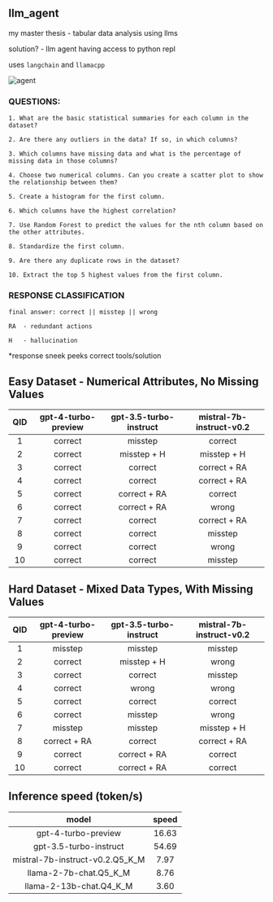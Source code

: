 ## llm_agent

my master thesis - tabular data analysis using llms

solution? - llm agent having access to python repl

uses `langchain` and `llamacpp`

![agent](https://github.com/oski99/llm_agent/assets/102487659/0f52c3d9-042e-45cb-8219-5409962669e0)

### QUESTIONS:

    1. What are the basic statistical summaries for each column in the dataset?

    2. Are there any outliers in the data? If so, in which columns?

    3. Which columns have missing data and what is the percentage of missing data in those columns?

    4. Choose two numerical columns. Can you create a scatter plot to show the relationship between them?

    5. Create a histogram for the first column.

    6. Which columns have the highest correlation?

    7. Use Random Forest to predict the values for the nth column based on the other attributes.

    8. Standardize the first column.

    9. Are there any duplicate rows in the dataset?

    10. Extract the top 5 highest values from the first column.

### RESPONSE CLASSIFICATION

    final answer: correct || misstep || wrong

    RA  - redundant actions

    H   - hallucination

*response sneek peeks correct tools/solution

## Easy Dataset         - Numerical Attributes, No Missing Values

| QID | gpt-4-turbo-preview | gpt-3.5-turbo-instruct | mistral-7b-instruct-v0.2 | 
|:---:|:-------------------:|:----------------------:|:------------------------:|
|1    | correct             | misstep                | correct                  |
|2    | correct             | misstep + H            | misstep + H              | 
|3    | correct             | correct                | correct + RA             |
|4    | correct             | correct                | correct + RA             |
|5    | correct             | correct + RA           | correct                  |
|6    | correct             | correct + RA           | wrong                    |
|7    | correct             | correct                | correct + RA             |
|8    | correct             | correct                | misstep                  |
|9    | correct             | correct                | wrong                    |
|10   | correct             | correct                | misstep                  |

## Hard Dataset         - Mixed Data Types, With Missing Values

| QID | gpt-4-turbo-preview | gpt-3.5-turbo-instruct | mistral-7b-instruct-v0.2 |
|:---:|:-------------------:|:----------------------:|:------------------------:|
|1    | misstep             | misstep                | misstep                  |
|2    | correct             | misstep + H            | wrong                    |
|3    | correct             | correct                | misstep                  |
|4    | correct             | wrong                  | wrong                    |
|5    | correct             | correct                | correct                  |
|6    | correct             | misstep                | wrong                    |
|7    | misstep             | misstep                | misstep + H              |
|8    | correct + RA        | correct                | correct + RA             |
|9    | correct             | correct + RA           | correct                  |
|10   | correct             | correct + RA           | correct                  |


## Inference speed (token/s)

| model                           | speed |
|:-------------------------------:|:-----:|
| gpt-4-turbo-preview             | 16.63 |
| gpt-3.5-turbo-instruct          | 54.69 |
| mistral-7b-instruct-v0.2.Q5_K_M | 7.97  |
| llama-2-7b-chat.Q5_K_M          | 8.76  |
| llama-2-13b-chat.Q4_K_M         | 3.60  |